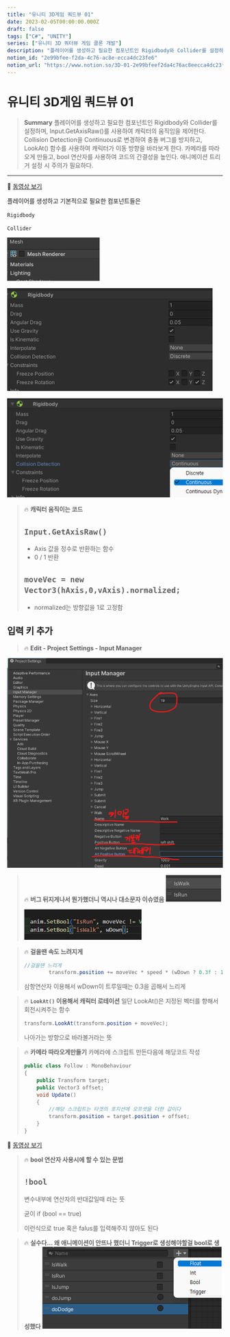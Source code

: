 ```yaml
---
title: "유니티 3D게임 쿼드뷰 01"
date: 2023-02-05T00:00:00.000Z
draft: false
tags: ["C#", "UNITY"]
series: ["유니티 3D 쿼터뷰 게임 클론 개발"]
description: "플레이어를 생성하고 필요한 컴포넌트인 Rigidbody와 Collider를 설정하며, Input.GetAxisRaw()를 사용하여 캐릭터의 움직임을 제어한다. Collision Detection을 Continuous로 변경하여 충돌 버그를 방지하고, LookAt() 함수를 사용하여 캐릭터가 이동 방향을 바라보게 한다. 카메라를 따라오게 만들고, bool 연산자를 사용하여 코드의 간결성을 높인다. 애니메이션 트리거 설정 시 주의가 필요하다."
notion_id: "2e99bfee-f2da-4c76-ac8e-ecca4dc23fe6"
notion_url: "https://www.notion.so/3D-01-2e99bfeef2da4c76ac8eecca4dc23fe6"
---
```


# 유니티 3D게임 쿼드뷰 01

> **Summary**
> 플레이어를 생성하고 필요한 컴포넌트인 Rigidbody와 Collider를 설정하며, Input.GetAxisRaw()를 사용하여 캐릭터의 움직임을 제어한다. Collision Detection을 Continuous로 변경하여 충돌 버그를 방지하고, LookAt() 함수를 사용하여 캐릭터가 이동 방향을 바라보게 한다. 카메라를 따라오게 만들고, bool 연산자를 사용하여 코드의 간결성을 높인다. 애니메이션 트리거 설정 시 주의가 필요하다.

---

🎥 [동영상 보기](https://www.youtube.com/watch?v=WkMM7Uu2AoA&list=PLO-mt5Iu5TeYkrBzWKuTCl6IUm_bA6BKy&index=1)

플레이어를 생성하고 기본적으로 필요한 컴포넌트들은

`Rigidbody`

`Collider`

![Image](image_984b1ad6e2d3.png)

![Image](image_6f26997950da.png)

![Image](image_d3948524a60b.png)


> 🔥 ****캐릭터 움직이는 코드****
> ## `Input.GetAxisRaw()`
>
> - Axis 값을 정수로 반환하는 함수
> - 0 / 1 반환
>
> ## `moveVec = new Vector3(hAxis,0,vAxis).normalized;`
>
> - normalized는 방향값을 1로 고정함
>


## 입력 키 추가

> 🔥 **Edit - Project Settings - Input Manager**

![Image](image_b60d16286bbd.png)


> 🔥 **버그 뒤지게나서 뭔가했더니 역시나 대소문자 이슈였음**
> ![Image](image_ae7a5f2c34e9.png)
>
> ![Image](image_1dc6e148b7f8.png)
>
>
>

> 🔥 **걸을땐 속도 느려지게**
> ```c#
> //걸을땐 느리게
>         transform.position += moveVec * speed * (wDown ? 0.3f : 1f) * Time.deltaTime;
> ```
>
> 삼항연산자 이용해서 wDown이 트루일때는 0.3을 곱해서 느리게
>
>

> 🔥 **`LookAt()` 이용해서 캐릭터 로테이션**
> 일단 LookAt()은 지정된 벡터를 향해서 회전시켜주는 함수
>
> ```c#
> transform.LookAt(transform.position + moveVec);
> ```
>
> 나아가는 방향으로 바라볼거라는 뜻
>
>

> 🔥 **카메라 따라오게만들기**
> 카메라에 스크립트 만든다음에 해당코드 작성
>
> ```c#
> public class Follow : MonoBehaviour
> {
>     public Transform target;
>     public Vector3 offset;
>     void Update()
>     {
>         //해당 스크립트는 타겟의 포지션에 오프셋을 더한 값이다
>         transform.position = target.position + offset;
>     }
> }
> ```
>
>

🎥 [동영상 보기](https://www.youtube.com/watch?v=eZ8Dm809j4c&list=PLO-mt5Iu5TeYkrBzWKuTCl6IUm_bA6BKy&index=3)

> 🔥 **bool 연산자 사용시에 할 수 있는 문법**
> ## `!bool`
>
> 변수내부에 연산자의 반대값일때 라는 뜻
>
> 굳이 if (bool == true)
>
> 이런식으로 true 혹은 falus를 입력해주지 않아도 된다
>
>

> 🔥 **실수다… 왜 애니메이션이 안뜨나 했더니 Trigger로 생성해야할걸 bool로 생성했다**
> ![Image](image_f557c2048786.png)
>
>

